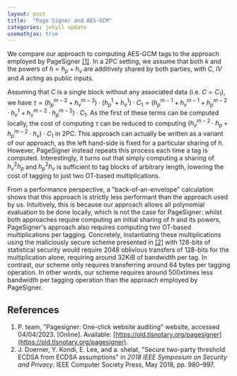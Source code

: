 ```yaml
---
layout: post
title:  "Page Signer and AES-GCM"
categories: jekyll update
usemathjax: true
---
```


We compare our approach to computing AES-GCM tags to the approach employed by PageSigner [\[1\]](#references).
In a 2PC setting, we assume that both $k$ and the powers of $h = h_{p} + h_{v}$ are additively shared by both parties, with $C$, $IV$ and $A$ acting as public inputs.

Assuming that $C$ is a single block without any associated data (i.e. $C = C_{1}$), we have $\tau = (h_{p}^{m-2} + h_{v}^{m-2}) \cdot (h_{p}^{1} + h_{v}^{1}) \cdot C_{1} = (h_{p}^{m-1} + h_{v}^{m-1} + h_{p}^{m-2} \cdot h_{v}^{1} + h_{v}^{m-2} \cdot h_{p}^{m-2}) \cdot C_{1}$. As the first of these terms can be computed locally, the cost of computing $\tau$ can be reduced to computing $(h_{v}^{m-2} \cdot h_{p} + h_{p}^{m-2} \cdot h_{v}) \cdot C_{1}$ in 2PC. This approach can actually be written as a variant of our approach, as the left hand-side is fixed for a particular sharing of $h$. However, PageSigner instead repeats this process each time a tag is computed. Interestingly, it turns out that simply computing a sharing of $h_{v}^{2}h_{p}$ and $h_{p}^{2}h_{v}$ is sufficient to tag blocks of arbitrary length, lowering the cost of tagging to just two OT-based multiplications.

From a performance perspective, a "back-of-an-envelope" calculation shows that this approach is strictly less performant than the approach used by us. Intuitively, this is because our approach allows all polynomial evaluation to be done locally, which is not the case for PageSigner: whilst both approaches require computing an initial sharing of $h$ and its powers, PageSigner's approach also requires computing two OT-based multiplications per tagging. Concretely, instantiating these multiplications using the maliciously secure scheme presented in [\[2\]](#references) with 128-bits of statistical security would require 2048 oblivious transfers of 128-bits for the multiplication alone, requiring around 32KiB of bandwidth per tag. In contrast, our scheme only requires transferring around 64 bytes per tagging operation. In other words, our scheme requires around 500xtimes less bandwidth per tagging operation than the approach employed by PageSigner.

## References

1. P. team, "Pagesigner: One-click website auditing" website, accessed 04/04/2023. [Online]. Available: [https://old.tlsnotary.org/pagesigner](https://old.tlsnotary.org/pagesigner).
2. J. Doerner, Y. Kondi, E. Lee, and a. shelat, "Secure two-party threshold ECDSA from ECDSA assumptions" in *2018 IEEE Symposium on Security and Privacy*. IEEE Computer Society Press, May 2018, pp. 980–997.
